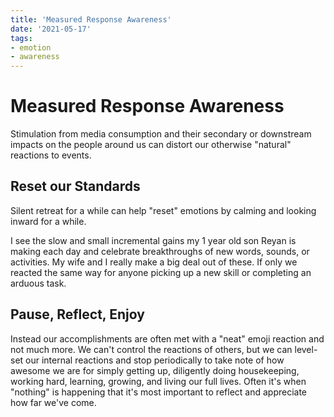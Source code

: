 ```yaml
---
title: 'Measured Response Awareness'
date: '2021-05-17'
tags:
- emotion
- awareness
---
```


# Measured Response Awareness

Stimulation from media consumption and their secondary or downstream impacts on the people around us can distort our otherwise "natural" reactions to events.

## Reset our Standards

Silent retreat for a while can help "reset" emotions by calming and looking inward for a while.

I see the slow and small incremental gains my 1 year old son Reyan is making each day and celebrate breakthroughs of new words, sounds, or activities. My wife and I really make a big deal out of these. If only we reacted the same way for anyone picking up a new skill or completing an arduous task.

## Pause, Reflect, Enjoy

Instead our accomplishments are often met with a "neat" emoji reaction and not much more. We can't control the reactions of others, but we can level-set our internal reactions and stop periodically to take note of how awesome we are for simply getting up, diligently doing housekeeping, working hard, learning, growing, and living our full lives. Often it's when "nothing" is happening that it's most important to reflect and appreciate how far we've come.